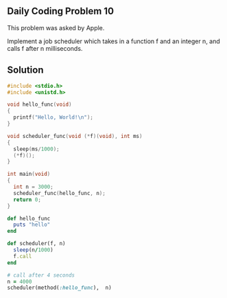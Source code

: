 ## Daily Coding Problem 10
This problem was asked by Apple.

Implement a job scheduler which takes in a function f and an integer n, and calls f after n milliseconds.

## Solution
```c
#include <stdio.h>
#include <unistd.h>

void hello_func(void)
{
  printf("Hello, World!\n");
}

void scheduler_func(void (*f)(void), int ms)
{
  sleep(ms/1000);
  (*f)();
}

int main(void)
{
  int n = 3000;
  scheduler_func(hello_func, n);
  return 0;
}
```

```rb
def hello_func
  puts "hello"
end

def scheduler(f, n)
  sleep(n/1000)
  f.call
end

# call after 4 seconds
n = 4000
scheduler(method(:hello_func),  n)
```